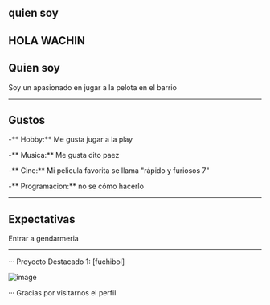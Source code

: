 
<h2>quien soy<h2>
  
## HOLA WACHIN

<h2>Quien soy</h2>

Soy un apasionado en jugar a la pelota en el barrio
___
<h2>Gustos</h2>

-** Hobby:** Me gusta jugar a la play

-** Musica:** Me gusta dito paez

-** Cine:** Mi pelicula favorita se llama "rápido y furiosos 7"

-** Programacion:** no se cómo hacerlo
___
<h2>Expectativas</h2>

Entrar a gendarmeria
___
··· Proyecto Destacado 1: [fuchibol]

![image](https://github.com/Leoanaquin/Leoanaquin/assets/172268709/440bf98a-d2a5-4db9-b61c-06542ae9aaf5)

··· Gracias por visitarnos el perfil 

